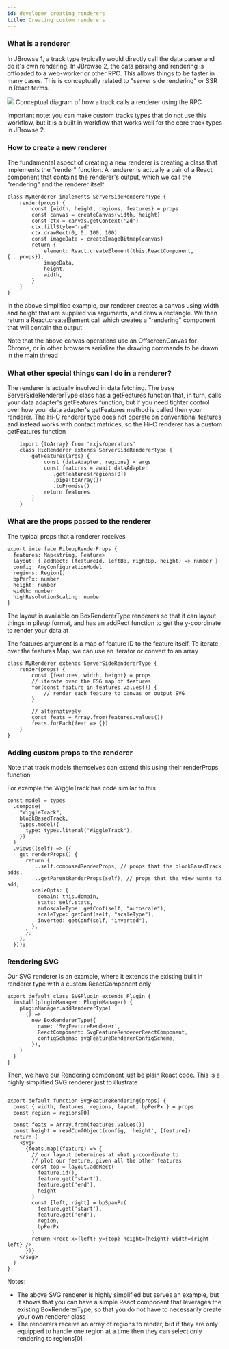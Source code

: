 ```yaml
---
id: developer_creating_renderers
title: Creating custom renderers
---
```


### What is a renderer

In JBrowse 1, a track type typically would directly call the data parser and do
it's own rendering. In JBrowse 2, the data parsing and rendering is offloaded
to a web-worker or other RPC. This allows things to be faster in many cases.
This is conceptually related to "server side rendering" or SSR in React terms.

![](/jb2/img/renderer.png)
Conceptual diagram of how a track calls a renderer using the RPC

Important note: you can make custom tracks types that do not use this workflow,
but it is a built in workflow that works well for the core track types in
JBrowse 2.

### How to create a new renderer

The fundamental aspect of creating a new renderer is creating a class that
implements the "render" function. A renderer is actually a pair of a React
component that contains the renderer's output, which we call the "rendering"
and the renderer itself

    class MyRenderer implements ServerSideRendererType {
        render(props) {
            const {width, height, regions, features} = props
            const canvas = createCanvas(width, height)
            const ctx = canvas.getContext('2d')
            ctx.fillStyle='red'
            ctx.drawRect(0, 0, 100, 100)
            const imageData = createImageBitmap(canvas)
            return {
                element: React.createElement(this.ReactComponent, {...props}),
                imageData,
                height,
                width,
            }
        }
    }

In the above simplified example, our renderer creates a canvas using width and
height that are supplied via arguments, and draw a rectangle. We then return a
React.createElement call which creates a "rendering" component that will
contain the output

Note that the above canvas operations use an OffscreenCanvas for Chrome, or in
other browsers serialize the drawing commands to be drawn in the main thread

### What other special things can I do in a renderer?

The renderer is actually involved in data fetching. The base
ServerSideRendererType class has a getFeatures function that, in turn, calls
your data adapter's getFeatures function, but if you need tighter control over
how your data adapter's getFeatures method is called then your renderer. The
Hi-C renderer type does not operate on conventional features and instead works
with contact matrices, so the Hi-C renderer has a custom getFeatures function

```
    import {toArray} from 'rxjs/operators'
    class HicRenderer extends ServerSideRendererType {
        getFeatures(args) {
            const {dataAdapter, regions} = args
            const features = await dataAdapter
               .getFeatures(regions[0])
               .pipe(toArray())
               .toPromise()
            return features
        }
    }

```

### What are the props passed to the renderer

The typical props that a renderer receives

```
export interface PileupRenderProps {
  features: Map<string, Feature>
  layout: { addRect: (featureId, leftBp, rightBp, height) => number }
  config: AnyConfigurationModel
  regions: Region[]
  bpPerPx: number
  height: number
  width: number
  highResolutionScaling: number
}

```

The layout is available on BoxRendererType renderers so that it can layout
things in pileup format, and has an addRect function to get the y-coordinate to
render your data at

The features argument is a map of feature ID to the feature itself. To iterate
over the features Map, we can use an iterator or convert to an array

    class MyRenderer extends ServerSideRendererType {
        render(props) {
            const {features, width, height} = props
            // iterate over the ES6 map of features
            for(const feature in features.values()) {
                // render each feature to canvas or output SVG
            }

            // alternatively
            const feats = Array.from(features.values())
            feats.forEach(feat => {})
        }
    }

### Adding custom props to the renderer

Note that track models themselves can extend this using their renderProps function

For example the WiggleTrack has code similar to this

```
const model = types
  .compose(
    "WiggleTrack",
    blockBasedTrack,
    types.model({
      type: types.literal("WiggleTrack"),
    })
  )
  .views((self) => ({
    get renderProps() {
      return {
        ...self.composedRenderProps, // props that the blockBasedTrack adds,
        ...getParentRenderProps(self), // props that the view wants to add,
        scaleOpts: {
          domain: this.domain,
          stats: self.stats,
          autoscaleType: getConf(self, "autoscale"),
          scaleType: getConf(self, "scaleType"),
          inverted: getConf(self, "inverted"),
        },
      };
    },
  }));

```

### Rendering SVG

Our SVG renderer is an example, where it extends the existing built in renderer
type with a custom ReactComponent only

```
export default class SVGPlugin extends Plugin {
  install(pluginManager: PluginManager) {
    pluginManager.addRendererType(
      () =>
        new BoxRendererType({
          name: 'SvgFeatureRenderer',
          ReactComponent: SvgFeatureRendererReactComponent,
          configSchema: svgFeatureRendererConfigSchema,
        }),
    )
  }
}
```

Then, we have our Rendering component just be plain React code. This is a
highly simplified SVG renderer just to illustrate

```

export default function SvgFeatureRendering(props) {
  const { width, features, regions, layout, bpPerPx } = props
  const region = regions[0]

  const feats = Array.from(features.values())
  const height = readConfObject(config, 'height', [feature])
  return (
    <svg>
      {feats.map((feature) => {
        // our layout determines at what y-coordinate to
        // plot our feature, given all the other features
        const top = layout.addRect(
          feature.id(),
          feature.get('start'),
          feature.get('end'),
          height
        )
        const [left, right] = bpSpanPx(
          feature.get('start'),
          feature.get('end'),
          region,
          bpPerPx
        )
        return <rect x={left} y={top} height={height} width={right - left} />
      })}
    </svg>
  )
}
```

Notes:

- The above SVG renderer is highly simplified but serves an example, but it
  shows that you can have a simple React component that leverages the existing
  BoxRendererType, so that you do not have to necessarily create your own
  renderer class
- The renderers receive an array of regions to render, but if they are only
  equipped to handle one region at a time then they can select only rendering
  to regions[0]
